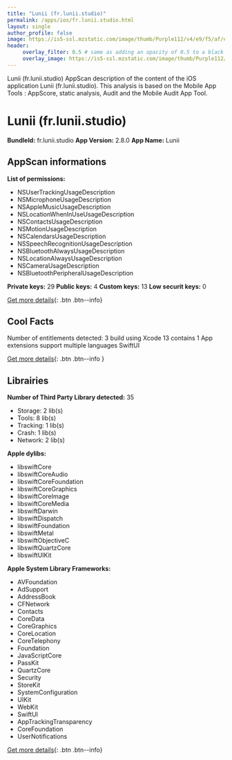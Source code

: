 ```yaml
---
title: "Lunii (fr.lunii.studio)"
permalink: /apps/ios/fr.lunii.studio.html
layout: single
author_profile: false
image: https://is5-ssl.mzstatic.com/image/thumb/Purple112/v4/e9/f5/af/e9f5afe5-a340-1754-b6dc-3b7d601b43f0/AppIcon-0-0-1x_U007emarketing-0-0-0-10-0-0-sRGB-0-0-0-GLES2_U002c0-512MB-85-220-0-0.png/512x512bb.jpg
header: 
     overlay_filter: 0.5 # same as adding an opacity of 0.5 to a black background
     overlay_image: https://is5-ssl.mzstatic.com/image/thumb/Purple112/v4/e9/f5/af/e9f5afe5-a340-1754-b6dc-3b7d601b43f0/AppIcon-0-0-1x_U007emarketing-0-0-0-10-0-0-sRGB-0-0-0-GLES2_U002c0-512MB-85-220-0-0.png/512x512bb.jpg
---
```

Lunii (fr.lunii.studio) AppScan description of the content of the iOS application Lunii (fr.lunii.studio). This analysis is based on the Mobile App Tools : AppScore, static analysis, Audit and the Mobile Audit App Tool.

# Lunii (fr.lunii.studio)

**BundleId:** fr.lunii.studio
**App Version:** 2.8.0
**App Name:** Lunii


## AppScan informations 

**List of permissions:** 
- NSUserTrackingUsageDescription
- NSMicrophoneUsageDescription
- NSAppleMusicUsageDescription
- NSLocationWhenInUseUsageDescription
- NSContactsUsageDescription
- NSMotionUsageDescription
- NSCalendarsUsageDescription
- NSSpeechRecognitionUsageDescription
- NSBluetoothAlwaysUsageDescription
- NSLocationAlwaysUsageDescription
- NSCameraUsageDescription
- NSBluetoothPeripheralUsageDescription
  
  
**Private keys:** 29
**Public keys:** 4
**Custom keys:** 13
**Low securit keys:** 0
  
[Get more details](/pricing.html){: .btn .btn--info}

## Cool Facts

Number of entitlements detected: 3
build using Xcode 13
contains 1 App extensions
support multiple languages
SwiftUI
  
[Get more details](/pricing.html){: .btn .btn--info }

## Librairies 
**Number of Third Party Library detected:** 35
- Storage: 2 lib(s)
- Tools: 8 lib(s)
- Tracking: 1 lib(s)
- Crash: 1 lib(s)
- Network: 2 lib(s)


**Apple dylibs:**
- libswiftCore
- libswiftCoreAudio
- libswiftCoreFoundation
- libswiftCoreGraphics
- libswiftCoreImage
- libswiftCoreMedia
- libswiftDarwin
- libswiftDispatch
- libswiftFoundation
- libswiftMetal
- libswiftObjectiveC
- libswiftQuartzCore
- libswiftUIKit


**Apple System Library Frameworks:**
- AVFoundation
- AdSupport
- AddressBook
- CFNetwork
- Contacts
- CoreData
- CoreGraphics
- CoreLocation
- CoreTelephony
- Foundation
- JavaScriptCore
- PassKit
- QuartzCore
- Security
- StoreKit
- SystemConfiguration
- UIKit
- WebKit
- SwiftUI
- AppTrackingTransparency
- CoreFoundation
- UserNotifications


  
[Get more details](/pricing.html){: .btn .btn--info}

